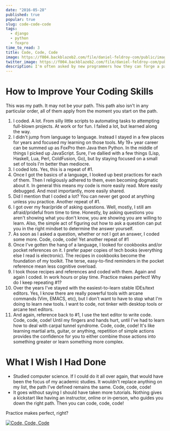```yaml
---
date: "2016-05-28"
published: true
popular: true
slug: code-code-code
tags:
  - django
  - python
  - foxpro
time_to_read: 3
title: Code, Code, Code
image: https://f004.backblazeb2.com/file/daniel-feldroy-com/public/images/code-code-code.png
twitter_image: https://f004.backblazeb2.com/file/daniel-feldroy-com/public/images/code-code-code.png
description: I'm often asked by new programmers how they can forge a path into using their skills professionally. Or how they can get better at writing software. In this article I share the secret master-level method to improvement.
---
```


# How to Improve Your Coding Skills

This was my path. It may not be your path. This path also isn't in any
particular order, all of them apply from the moment you start on the
path.

1.  I coded. A lot. From silly little scripts to automating tasks to
    attempting full-blown projects. At work or for fun. I failed a lot,
    but learned along the way.
2.  I didn't jump from language to language. Instead I stayed in a few
    places for years and focused my learning on those tools. My 19+ year
    career can be summed up as FoxPro then Java then Python. In the
    middle of things I picked up JavaScript. Sure, I've dallied with a
    few things (Lisp, Haskell, Lua, Perl, ColdFusion, Go), but by
    staying focused on a small set of tools I'm better than mediocre.
3.  I coded lots. Yes, this is a repeat of #1.
4.  Once I got the basics of a language, I looked up best practices for
    each of them. Then I religiously adhered to them, even becoming
    dogmatic about it. In general this means my code is more easily
    read. More easily debugged. And most importantly, more easily
    shared.
5.  Did I mention that I coded a lot? You can never get good at anything
    unless you practice. Another repeat of #1.
6.  I got over my fear/pride of asking questions. Well, mostly, I still
    am afraid/prideful from time to time. Honestly, by asking questions
    you aren't showing what you don't know, you are showing you are
    willing to learn. Also, the simple act of figuring out how to ask a
    question can put you in the right mindset to determine the answer
    yourself.
7.  As soon as I asked a question, whether or not I got an answer, I
    coded some more. Code, code, code! Yet another repeat of #1
8.  Once I've gotten the hang of a language, I looked for cookbooks
    and/or pocket references on it. I prefer paper copies of tech books
    (everything else I read is electronic). The recipes in cookbooks
    become the foundation of my toolkit. The terse, easy-to-find
    reminders in the pocket reference mean less cognitive overload.
9.  I took those recipes and references and coded with them. Again and
    again I coded. In work hours or play time. Practice makes perfect!
    Why do I keep repeating #1?
10. Over the years I've stayed with the easiest-to-learn stable
    IDEs/text editors. Yes, I know there are really powerful tools with
    arcane commands (Vim, EMACS, etc), but I don't want to have to stop
    what I'm doing to learn new tools. I want to code, not tinker with
    desktop tools or arcane text editors.
11. And again, reference back to #1, I use the text editor to write
    code. Code, code, code! Until my fingers and hands hurt, until I've
    had to learn how to deal with carpal tunnel syndrome. Code, code,
    code! It's like learning martial arts, guitar, or anything,
    repetition of simple actions provides the confidence for you to
    either combine those actions into something greater or learn
    something more complex.

# What I Wish I Had Done

- Studied computer science. If I could do it all over again, that
  would have been the focus of my academic studies. It wouldn't
  replace anything on my list, the path I've defined remains the
  same. Code, code, code!
- It goes without saying I should have taken more tutorials. Nothing
  gives a kickstart like having an instructor, online or in-person,
  who guides you down the right path. Then you can code, code, code!

Practice makes perfect, right?

[![Code, Code, Code](https://f004.backblazeb2.com/file/daniel-feldroy-com/public/images/code-code-code.png)](/code-code-code.html)
